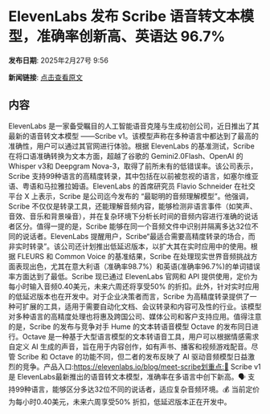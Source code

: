 # ​ElevenLabs 发布 Scribe 语音转文本模型，准确率创新高、英语达 96.7%

**发布日期**: 2025年2月27号 9:56

**新闻链接**: [点击查看原文](https://www.aibase.com/zh/news/15769)

## 内容

ElevenLabs 是一家备受瞩目的人工智能语音克隆与生成初创公司，近日推出了其最新的语音转文本模型 ——Scribe v1。该模型声称在多种语言中都达到了最高的准确性，用户可以通过其官网进行体验。根据 ElevenLabs 的基准测试，Scribe 在将口语准确转换为文本方面，超越了谷歌的 Gemini2.0Flash、OpenAI 的 Whisper v3和 Deepgram Nova-3，取得了前所未有的低错误率。该公司表示，Scribe 支持99种语言的高精度转录，其中包括在以前被忽视的语言，如塞尔维亚语、粤语和马拉雅拉姆语。ElevenLabs 的首席研究员 Flavio Schneider 在社交平台 X 上表示，Scribe 是公司迄今发布的 “最聪明的音频理解模型”。他强调，Scribe 不仅仅是转录工具，还能理解音频内容，能够检测非语言事件（如笑声、音效、音乐和背景噪音），并在复杂环境下分析长时间的音频内容进行准确的说话者区分。值得一提的是，Scribe 能够在同一个音频文件中识别并隔离多达32位不同的说话者。ElevenLabs 提醒用户，Scribe“最适合需要高精度转录的场合，而非实时转录”。该公司还计划推出低延迟版本，以扩大其在实时应用中的使用。根据 FLEURS 和 Common Voice 的基准结果，Scribe 在处理现实世界音频挑战方面表现出色，尤其在意大利语（准确率98.7%）和英语(准确率96.7%)的单词错误率方面达到了最低。Scribe 现已通过 ElevenLabs 官网和 API 提供使用，定价为每小时输入音频0.40美元，未来六周还将享受50% 的折扣。此外，针对实时应用的低延迟版本也在开发中。对于企业决策者而言，Scribe 为高精度转录提供了一种可扩展的工具，适用于需要自动化文档、会议转录和内容可及性的行业。该模型对多种语言的高精度处理也将惠及跨国公司、媒体公司和客户支持应用。值得注意的是，Scribe 的发布与竞争对手 Hume 的文本转语音模型 Octave 的发布同日进行。Octave 是一种基于大型语言模型的文本转语音工具，用户可以根据情感需求自定义 AI 生成的声音，旨在用于内容创作，如有声书、播客和视频游戏配音。尽管 Scribe 和 Octave 的功能不同，但二者的发布反映了 AI 驱动音频模型日益激烈的竞争。产品入口:https://elevenlabs.io/blog/meet-scribe划重点:🌟 Scribe v1是 ElevenLabs最新推出的语音转文本模型，准确率在多语言中创下新高。🗣️ 支持99种语言，能够区分多达32位不同的说话者，适应复杂音频环境。💰 当前定价为每小时0.40美元，未来六周享受50% 折扣，低延迟版本正在开发中。
